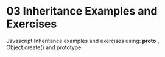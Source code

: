 # 03 Inheritance Examples and Exercises

Javascript Inheritance examples and exercises using: __proto__ , Object.create() and prototype
